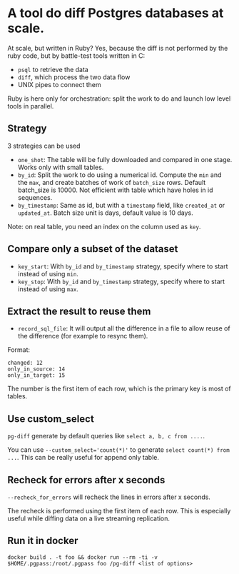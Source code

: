 # A tool do diff Postgres databases at scale.

At scale, but written in Ruby? Yes, because the diff is not performed by the ruby code, but by battle-test tools written in C:
* `psql` to retrieve the data
* `diff`, which process the two data flow
* UNIX pipes to connect them

Ruby is here only for orchestration: split the work to do and launch low level tools in parallel.

## Strategy

3 strategies can be used
* `one_shot`: The table will be fully downloaded and compared in one stage. Works only with small tables.
* `by_id`: Split the work to do using a numerical id. Compute the `min` and the `max`, and create batches of work of `batch_size` rows. Default batch_size is 10000. Not efficient with table which have holes in id sequences.
* `by_timestamp`: Same as id, but with a `timestamp` field, like `created_at` or `updated_at`. Batch size unit is days, default value is 10 days.

Note: on real table, you need an index on the column used as `key`.

## Compare only a subset of the dataset

* `key_start`: With `by_id` and `by_timestamp` strategy, specify where to start instead of using `min`.
* `key_stop`: With `by_id` and `by_timestamp` strategy, specify where to start instead of using `max`.

## Extract the result to reuse them

* `record_sql_file`: It will output all the difference in a file to allow reuse of the difference (for example to resync them).

Format:
```
changed: 12
only_in_source: 14
only_in_target: 15
```

The number is the first item of each row, which is the primary key is most of tables.

## Use custom_select

`pg-diff` generate by default queries like `select a, b, c from ....`.

You can use `--custom_select='count(*)'` to generate `select count(*) from ...`. This can be really useful for append only table.

## Recheck for errors after x seconds

`--recheck_for_errors` will recheck the lines in errors after x seconds.

The recheck is performed using the first item of each row. This is especially useful
while diffing data on a live streaming replication.

## Run it in docker

    docker build . -t foo && docker run --rm -ti -v $HOME/.pgpass:/root/.pgpass foo /pg-diff <list of options>
